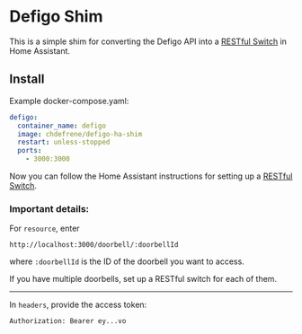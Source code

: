 # Defigo Shim

This is a simple shim for converting the Defigo API into a [RESTful Switch](https://www.home-assistant.io/integrations/switch.rest/) in Home Assistant.

## Install

Example docker-compose.yaml:

```yaml
defigo:
  container_name: defigo
  image: chdefrene/defigo-ha-shim
  restart: unless-stopped
  ports:
    - 3000:3000
```

Now you can follow the Home Assistant instructions for setting up a [RESTful Switch](https://www.home-assistant.io/integrations/switch.rest/).

### Important details:

For `resource`, enter

```
http://localhost:3000/doorbell/:doorbellId
```

where `:doorbellId` is the ID of the doorbell you want to access.

If you have multiple doorbells, set up a RESTful switch for each of them.

---

In `headers`, provide the access token:

```
Authorization: Bearer ey...vo
```
